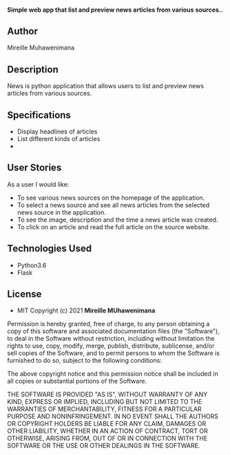 #### Simple web app that  list and preview news articles from various sources..
## Author
Mireille Muhawenimana


## Description
News is  python application that allows users to list and preview news articles from various sources.

## Specifications
* Display headlines of articles
* List different kinds of articles
*


## User Stories

As a user I would like:
* To see various news sources on the homepage of the application.
* To select a news source and see all news articles from the selected news source in the application.
* To see the image, description and the time a news article was created.
* To click on an article and read the full article on the source website.

               
## Technologies Used
* Python3.6
* Flask

## License

* MIT 
Copyright (c) 2021 **Mireille MUhawenimana**

Permission is hereby granted, free of charge, to any person obtaining a copy of this software and associated documentation files (the "Software"), to deal in the Software without restriction, including without limitation the rights to use, copy, modify, merge, publish, distribute, sublicense, and/or sell copies of the Software, and to permit persons to whom the Software is furnished to do so, subject to the following conditions:

The above copyright notice and this permission notice shall be included in all copies or substantial portions of the Software.

THE SOFTWARE IS PROVIDED "AS IS", WITHOUT WARRANTY OF ANY KIND, EXPRESS OR IMPLIED, INCLUDING BUT NOT LIMITED TO THE WARRANTIES OF MERCHANTABILITY, FITNESS FOR A PARTICULAR PURPOSE AND NONINFRINGEMENT. IN NO EVENT SHALL THE AUTHORS OR COPYRIGHT HOLDERS BE LIABLE FOR ANY CLAIM, DAMAGES OR OTHER LIABILITY, WHETHER IN AN ACTION OF CONTRACT, TORT OR OTHERWISE, ARISING FROM, OUT OF OR IN CONNECTION WITH THE SOFTWARE OR THE USE OR OTHER DEALINGS IN THE SOFTWARE.